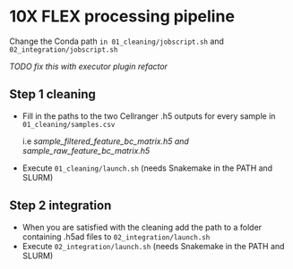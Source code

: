 # 10X FLEX processing pipeline

Change the Conda path ```in 01_cleaning/jobscript.sh``` and ```02_integration/jobscript.sh```


*TODO fix this with executor plugin refactor* 

## Step 1 cleaning
- Fill in the paths to the two Cellranger .h5 outputs for every sample in ```01_cleaning/samples.csv```

  i.e *sample_filtered_feature_bc_matrix.h5 and sample_raw_feature_bc_matrix.h5*
- Execute ```01_cleaning/launch.sh``` (needs Snakemake in the PATH and SLURM)

## Step 2 integration
- When you are satisfied with the cleaning add the path to a folder containing .h5ad files to ```02_integration/launch.sh```
- Execute ```02_integration/launch.sh``` (needs Snakemake in the PATH and SLURM)
